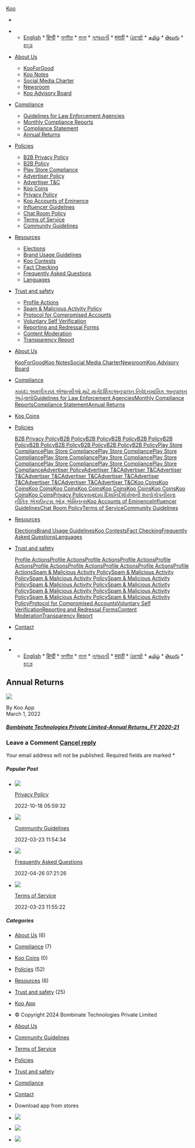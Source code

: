 [](javascript:void(0))

[Koo](https://info.kooapp.com/)

* [](javascript:void(0))

* * [English](#)
        * [हिन्दी](https://info.kooapp.com/hi/%e0%a4%b5%e0%a4%be%e0%a4%b0%e0%a5%8d%e0%a4%b7%e0%a4%bf%e0%a4%95-%e0%a4%b0%e0%a4%bf%e0%a4%9f%e0%a4%b0%e0%a5%8d%e0%a4%a8/)
        * [অসমীয়া](https://info.kooapp.com/as/%e0%a6%ac%e0%a6%be%e0%a7%b0%e0%a7%8d%e0%a6%b7%e0%a6%bf%e0%a6%95-%e0%a7%b0%e0%a6%bf%e0%a6%9f%e0%a6%be%e0%a7%b0%e0%a7%8d%e0%a6%a3/)
        * [বাংলা](https://info.kooapp.com/bl/%e0%a6%ac%e0%a6%be%e0%a6%b0%e0%a7%8d%e0%a6%b7%e0%a6%bf%e0%a6%95-%e0%a6%b0%e0%a6%bf%e0%a6%9f%e0%a6%be%e0%a6%b0%e0%a7%8d%e0%a6%a8/)
        * [ગુજરાતી](https://info.kooapp.com/gu/%e0%aa%b5%e0%aa%be%e0%aa%b0%e0%ab%8d%e0%aa%b7%e0%aa%bf%e0%aa%95-%e0%aa%b5%e0%aa%b3%e0%aa%a4%e0%aa%b0/)
        * [मराठी](https://info.kooapp.com/mr/%e0%a4%b5%e0%a4%be%e0%a4%b0%e0%a5%8d%e0%a4%b7%e0%a5%80%e0%a4%95-%e0%a4%aa%e0%a4%b0%e0%a4%a4%e0%a4%be%e0%a4%b5%e0%a4%be/)
        * [ਪੰਜਾਬੀ](https://info.kooapp.com/pj/%e0%a8%b8%e0%a8%be%e0%a8%b2%e0%a8%be%e0%a8%a8%e0%a8%be-%e0%a8%b0%e0%a8%bf%e0%a8%9f%e0%a8%b0%e0%a8%a8/)
        * [தமிழ்](https://info.kooapp.com/tm/%e0%ae%86%e0%ae%a3%e0%af%8d%e0%ae%9f%e0%af%81-%e0%ae%b5%e0%ae%b0%e0%af%81%e0%ae%ae%e0%ae%be%e0%ae%a9%e0%ae%ae%e0%af%8d/)
        * [తెలుగు](https://info.kooapp.com/te/%e0%b0%b5%e0%b0%be%e0%b0%b0%e0%b1%8d%e0%b0%b7%e0%b0%bf%e0%b0%95-%e0%b0%b0%e0%b0%bf%e0%b0%9f%e0%b0%b0%e0%b1%8d%e0%b0%a8%e0%b1%8d%e0%b0%b8%e0%b1%8d/)
        * [ಕನ್ನಡ](https://info.kooapp.com/kn/%e0%b2%b5%e0%b2%be%e0%b2%b0%e0%b3%8d%e0%b2%b7%e0%b2%bf%e0%b2%95-%e0%b2%b0%e0%b2%bf%e0%b2%9f%e0%b2%b0%e0%b3%8d%e0%b2%a8%e0%b3%8d%e0%b2%b8%e0%b3%8d/)
    

* [About Us](https://info.kooapp.com/category/about-us/)
    * [KooForGood](https://info.kooapp.com/?post_type=page&p=5119)
    * [Koo Notes](https://info.kooapp.com/?post_type=page&p=289)
    * [Social Media Charter](https://info.kooapp.com/?post_type=page&p=286)
    * [Newsroom](https://info.kooapp.com/?post_type=page&p=288)
    * [Koo Advisory Board](https://info.kooapp.com/?post_type=page&p=287)
* [Compliance](https://info.kooapp.com/category/compliance/)
    * [Guidelines for Law Enforcement Agencies](https://info.kooapp.com/?post_type=page&p=963)
    * [Monthly Compliance Reports](https://info.kooapp.com/?post_type=page&p=957)
    * [Compliance Statement](https://info.kooapp.com/?post_type=page&p=34)
    * [Annual Returns](https://info.kooapp.com/?post_type=page&p=982)
* [Policies](https://info.kooapp.com/category/policies/)
    * [B2B Privacy Policy](https://info.kooapp.com/?post_type=page&p=6136)
    * [B2B Policy](https://info.kooapp.com/?post_type=page&p=6101)
    * [Play Store Compliance](https://info.kooapp.com/?post_type=page&p=6079)
    * [Advertiser Policy](https://info.kooapp.com/?post_type=page&p=6075)
    * [Advertiser T&C](https://info.kooapp.com/?post_type=page&p=6053)
    * [Koo Coins](https://info.kooapp.com/?post_type=page&p=5855)
    * [Privacy Policy](https://info.kooapp.com/?post_type=page&p=3)
    * [Koo Accounts of Eminence](https://info.kooapp.com/?post_type=page&p=892)
    * [Influencer Guidelines](https://info.kooapp.com/?post_type=page&p=871)
    * [Chat Room Policy](https://info.kooapp.com/?post_type=page&p=858)
    * [Terms of Service](https://info.kooapp.com/?post_type=page&p=32)
    * [Community Guidelines](https://info.kooapp.com/?post_type=page&p=29)
* [Resources](https://info.kooapp.com/category/resources/)
    * [Elections](https://info.kooapp.com/?post_type=page&p=5449)
    * [Brand Usage Guidelines](https://info.kooapp.com/?post_type=page&p=2083)
    * [Koo Contests](https://info.kooapp.com/?post_type=page&p=1152)
    * [Fact Checking](https://info.kooapp.com/?post_type=page&p=1127)
    * [Frequently Asked Questions](https://info.kooapp.com/?post_type=page&p=1089)
    * [Languages](https://info.kooapp.com/?post_type=page&p=1145)
* [Trust and safety](https://info.kooapp.com/category/trust-and-safety/)
    * [Profile Actions](https://info.kooapp.com/?post_type=page&p=5931)
    * [Spam & Malicious Activity Policy](https://info.kooapp.com/?post_type=page&p=5909)
    * [Protocol for Compromised Accounts](https://info.kooapp.com/?post_type=page&p=1083)
    * [Voluntary Self Verification](https://info.kooapp.com/?post_type=page&p=1022)
    * [Reporting and Redressal Forms](https://info.kooapp.com/?post_type=page&p=1013)
    * [Content Moderation](https://info.kooapp.com/?post_type=page&p=997)
    * [Transparency Report](https://info.kooapp.com/?post_type=page&p=991)

* [About Us](#)
    
    [KooForGood](https://info.kooapp.com/?post_type=page&p=5119)[Koo Notes](https://info.kooapp.com/?post_type=page&p=289)[Social Media Charter](https://info.kooapp.com/?post_type=page&p=286)[Newsroom](https://info.kooapp.com/?post_type=page&p=288)[Koo Advisory Board](https://info.kooapp.com/?post_type=page&p=287)
    
* [Compliance](#)
    
    [કાયદા અમલીકરણ એજન્સીઓ માટે માર્ગદર્શિકા](https://info.kooapp.com/guidelines-for-law-enforcement-agencies/)[અનુપાલન નિવેદન](https://info.kooapp.com/compliance-statement/)[માસિક અનુપાલન અહેવાલો](https://info.kooapp.com/monthly-compliance-reports/)[Guidelines for Law Enforcement Agencies](https://info.kooapp.com/?post_type=page&p=963)[Monthly Compliance Reports](https://info.kooapp.com/?post_type=page&p=957)[Compliance Statement](https://info.kooapp.com/?post_type=page&p=34)[Annual Returns](https://info.kooapp.com/?post_type=page&p=982)
    
* [Koo Coins](#)
* [Policies](#)
    
    [B2B Privacy Policy](https://info.kooapp.com/?post_type=page&p=6136)[B2B Policy](https://info.kooapp.com/b2b-policy/)[B2B Policy](https://info.kooapp.com/b2b-policy/)[B2B Policy](https://info.kooapp.com/b2b-policy/)[B2B Policy](https://info.kooapp.com/b2b-policy/)[B2B Policy](https://info.kooapp.com/b2b-policy/)[B2B Policy](https://info.kooapp.com/b2b-policy/)[B2B Policy](https://info.kooapp.com/b2b-policy/)[B2B Policy](https://info.kooapp.com/b2b-policy/)[B2B Policy](https://info.kooapp.com/b2b-policy/)[B2B Policy](https://info.kooapp.com/?post_type=page&p=6101)[Play Store Compliance](https://info.kooapp.com/play-store-compliance/)[Play Store Compliance](https://info.kooapp.com/play-store-compliance/)[Play Store Compliance](https://info.kooapp.com/play-store-compliance/)[Play Store Compliance](https://info.kooapp.com/play-store-compliance/)[Play Store Compliance](https://info.kooapp.com/play-store-compliance/)[Play Store Compliance](https://info.kooapp.com/play-store-compliance/)[Play Store Compliance](https://info.kooapp.com/play-store-compliance/)[Play Store Compliance](https://info.kooapp.com/play-store-compliance/)[Play Store Compliance](https://info.kooapp.com/play-store-compliance/)[Play Store Compliance](https://info.kooapp.com/?post_type=page&p=6079)[Advertiser Policy](https://info.kooapp.com/?post_type=page&p=6075)[Advertiser T&C](https://info.kooapp.com/advertiser-tc/)[Advertiser T&C](https://info.kooapp.com/advertiser-tc/)[Advertiser T&C](https://info.kooapp.com/advertiser-tc/)[Advertiser T&C](https://info.kooapp.com/advertiser-tc/)[Advertiser T&C](https://info.kooapp.com/advertiser-tc/)[Advertiser T&C](https://info.kooapp.com/advertiser-tc/)[Advertiser T&C](https://info.kooapp.com/advertiser-tc/)[Advertiser T&C](https://info.kooapp.com/advertiser-tc/)[Advertiser T&C](https://info.kooapp.com/advertiser-tc/)[Advertiser T&C](https://info.kooapp.com/?post_type=page&p=6053)[Koo Coins](https://info.kooapp.com/koo-coins/)[Koo Coins](https://info.kooapp.com/?post_type=page&p=5855)[Koo Coins](https://info.kooapp.com/koo-coins/)[Koo Coins](https://info.kooapp.com/koo-coins/)[Koo Coins](https://info.kooapp.com/koo-coins/)[Koo Coins](https://info.kooapp.com/koo-coins/)[Koo Coins](https://info.kooapp.com/koo-coins/)[Koo Coins](https://info.kooapp.com/koo-coins/)[Koo Coins](https://info.kooapp.com/koo-coins/)[Koo Coins](https://info.kooapp.com/koo-coins/)[Privacy Policy](https://info.kooapp.com/?post_type=page&p=3)[સમુદાય દિશાનિર્દેશો](https://info.kooapp.com/community-guidelines/)[સેવાની શરતો](https://info.kooapp.com/terms-of-service/)[ગોપનીયતા નીતિ](https://info.kooapp.com/privacy-policy/)[કુ એકાઉન્ટ્સ ઓફ એમિનન્સ](https://info.kooapp.com/koo-accounts-of-eminence/)[Koo Accounts of Eminence](https://info.kooapp.com/?post_type=page&p=892)[Influencer Guidelines](https://info.kooapp.com/?post_type=page&p=871)[Chat Room Policy](https://info.kooapp.com/?post_type=page&p=858)[Terms of Service](https://info.kooapp.com/?post_type=page&p=32)[Community Guidelines](https://info.kooapp.com/?post_type=page&p=29)
    
* [Resources](#)
    
    [Elections](https://info.kooapp.com/?post_type=page&p=5449)[Brand Usage Guidelines](https://info.kooapp.com/?post_type=page&p=2083)[Koo Contests](https://info.kooapp.com/?post_type=page&p=1152)[Fact Checking](https://info.kooapp.com/?post_type=page&p=1127)[Frequently Asked Questions](https://info.kooapp.com/?post_type=page&p=1089)[Languages](https://info.kooapp.com/?post_type=page&p=1145)
    
* [Trust and safety](#)
    
    [Profile Actions](https://info.kooapp.com/profile-actions/)[Profile Actions](https://info.kooapp.com/profile-actions/)[Profile Actions](https://info.kooapp.com/profile-actions/)[Profile Actions](https://info.kooapp.com/profile-actions/)[Profile Actions](https://info.kooapp.com/profile-actions/)[Profile Actions](https://info.kooapp.com/profile-actions/)[Profile Actions](https://info.kooapp.com/profile-actions/)[Profile Actions](https://info.kooapp.com/profile-actions/)[Profile Actions](https://info.kooapp.com/profile-actions/)[Profile Actions](https://info.kooapp.com/?post_type=page&p=5931)[Spam & Malicious Activity Policy](https://info.kooapp.com/spam-malicious-activity-policy/)[Spam & Malicious Activity Policy](https://info.kooapp.com/spam-malicious-activity-policy/)[Spam & Malicious Activity Policy](https://info.kooapp.com/spam-malicious-activity-policy/)[Spam & Malicious Activity Policy](https://info.kooapp.com/spam-malicious-activity-policy/)[Spam & Malicious Activity Policy](https://info.kooapp.com/spam-malicious-activity-policy/)[Spam & Malicious Activity Policy](https://info.kooapp.com/spam-malicious-activity-policy/)[Spam & Malicious Activity Policy](https://info.kooapp.com/spam-malicious-activity-policy/)[Spam & Malicious Activity Policy](https://info.kooapp.com/spam-malicious-activity-policy/)[Spam & Malicious Activity Policy](https://info.kooapp.com/spam-malicious-activity-policy/)[Spam & Malicious Activity Policy](https://info.kooapp.com/?post_type=page&p=5909)[Protocol for Compromised Accounts](https://info.kooapp.com/?post_type=page&p=1083)[Voluntary Self Verification](https://info.kooapp.com/?post_type=page&p=1022)[Reporting and Redressal Forms](https://info.kooapp.com/?post_type=page&p=1013)[Content Moderation](https://info.kooapp.com/?post_type=page&p=997)[Transparency Report](https://info.kooapp.com/?post_type=page&p=991)
    

* [Contact](https://info.kooapp.com/contact-us/)

* [](javascript:void(0))
* * [English](#)
        * [हिन्दी](https://info.kooapp.com/hi/%e0%a4%b5%e0%a4%be%e0%a4%b0%e0%a5%8d%e0%a4%b7%e0%a4%bf%e0%a4%95-%e0%a4%b0%e0%a4%bf%e0%a4%9f%e0%a4%b0%e0%a5%8d%e0%a4%a8/)
        * [অসমীয়া](https://info.kooapp.com/as/%e0%a6%ac%e0%a6%be%e0%a7%b0%e0%a7%8d%e0%a6%b7%e0%a6%bf%e0%a6%95-%e0%a7%b0%e0%a6%bf%e0%a6%9f%e0%a6%be%e0%a7%b0%e0%a7%8d%e0%a6%a3/)
        * [বাংলা](https://info.kooapp.com/bl/%e0%a6%ac%e0%a6%be%e0%a6%b0%e0%a7%8d%e0%a6%b7%e0%a6%bf%e0%a6%95-%e0%a6%b0%e0%a6%bf%e0%a6%9f%e0%a6%be%e0%a6%b0%e0%a7%8d%e0%a6%a8/)
        * [ગુજરાતી](https://info.kooapp.com/gu/%e0%aa%b5%e0%aa%be%e0%aa%b0%e0%ab%8d%e0%aa%b7%e0%aa%bf%e0%aa%95-%e0%aa%b5%e0%aa%b3%e0%aa%a4%e0%aa%b0/)
        * [मराठी](https://info.kooapp.com/mr/%e0%a4%b5%e0%a4%be%e0%a4%b0%e0%a5%8d%e0%a4%b7%e0%a5%80%e0%a4%95-%e0%a4%aa%e0%a4%b0%e0%a4%a4%e0%a4%be%e0%a4%b5%e0%a4%be/)
        * [ਪੰਜਾਬੀ](https://info.kooapp.com/pj/%e0%a8%b8%e0%a8%be%e0%a8%b2%e0%a8%be%e0%a8%a8%e0%a8%be-%e0%a8%b0%e0%a8%bf%e0%a8%9f%e0%a8%b0%e0%a8%a8/)
        * [தமிழ்](https://info.kooapp.com/tm/%e0%ae%86%e0%ae%a3%e0%af%8d%e0%ae%9f%e0%af%81-%e0%ae%b5%e0%ae%b0%e0%af%81%e0%ae%ae%e0%ae%be%e0%ae%a9%e0%ae%ae%e0%af%8d/)
        * [తెలుగు](https://info.kooapp.com/te/%e0%b0%b5%e0%b0%be%e0%b0%b0%e0%b1%8d%e0%b0%b7%e0%b0%bf%e0%b0%95-%e0%b0%b0%e0%b0%bf%e0%b0%9f%e0%b0%b0%e0%b1%8d%e0%b0%a8%e0%b1%8d%e0%b0%b8%e0%b1%8d/)
        * [ಕನ್ನಡ](https://info.kooapp.com/kn/%e0%b2%b5%e0%b2%be%e0%b2%b0%e0%b3%8d%e0%b2%b7%e0%b2%bf%e0%b2%95-%e0%b2%b0%e0%b2%bf%e0%b2%9f%e0%b2%b0%e0%b3%8d%e0%b2%a8%e0%b3%8d%e0%b2%b8%e0%b3%8d/)
    

Annual Returns
--------------

![](https://info.kooapp.com/wp-content/uploads/2022/04/1-vsPXEXChMkKYGNShI3jGDQ-1024x1024-1-300x300.webp)

By Koo App  
March 1, 2022

##### [Bombinate Technologies Private Limited-Annual Returns\_FY 2020-21](https://info.kooapp.com/wp-content/uploads/2022/04/Bombinate-Technologies-Private-Limited-Annual-Returns_FY-2020-21.pdf)

### Leave a Comment [Cancel reply](https://info.kooapp.com/annual-returns/#respond)

Your email address will not be published. Required fields are marked \*

 

  

##### Popular Post

* ![](https://info.kooapp.com/wp-content/themes/kootheme/images/comment-user.png)
    
    [Privacy Policy](https://info.kooapp.com/annual-returns/)
    
    2022-10-18 05:59:32
    
* ![](https://info.kooapp.com/wp-content/themes/kootheme/images/comment-user.png)
    
    [Community Guidelines](https://info.kooapp.com/annual-returns/)
    
    2022-03-23 11:54:34
    
* ![](https://info.kooapp.com/wp-content/themes/kootheme/images/comment-user.png)
    
    [Frequently Asked Questions](https://info.kooapp.com/annual-returns/)
    
    2022-04-26 07:21:26
    
* ![](https://info.kooapp.com/wp-content/themes/kootheme/images/comment-user.png)
    
    [Terms of Service](https://info.kooapp.com/annual-returns/)
    
    2022-03-23 11:55:22
    

##### Categories

* [About Us](https://info.kooapp.com/category/about-us/) (6)
* [Compliance](https://info.kooapp.com/category/compliance/) (7)
* [Koo Coins](https://info.kooapp.com/category/policies/koo-coins/) (0)
* [Policies](https://info.kooapp.com/category/policies/) (52)
* [Resources](https://info.kooapp.com/category/resources/) (6)
* [Trust and safety](https://info.kooapp.com/category/trust-and-safety/) (25)

* [Koo App](https://info.kooapp.com/)

* © Copyright 2024 Bombinate Technologies Private Limited
    

* [About Us](https://info.kooapp.com/category/about-us/)
* [Community Guidelines](https://info.kooapp.com/community-guidelines/)
* [Terms of Service](https://info.kooapp.com/terms-of-service/)
* [Policies](https://info.kooapp.com/category/policies/)

* [Trust and safety](https://info.kooapp.com/category/trust-and-safety/)
* [Compliance](https://info.kooapp.com/category/compliance/)
* [Contact](https://info.kooapp.com/contact-us/)

* Download app from stores
    
* [![](/wp-content/uploads/2022/04/koo2-1_03-1.jpg)](https://apps.apple.com/us/app/id1515425674)
* [![](/wp-content/uploads/2022/04/koo2-1_06.png)](https://play.google.com/store/apps/details?id=com.koo.app&referrer=utm_source%3DWebsite%26utm_campaign%3DKoo_website)
* [![](/wp-content/uploads/2022/07/koo2-1_06-1.png)](https://apps.mgov.gov.in/details?appid=1628)